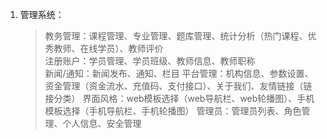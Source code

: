 1. 管理系统：
    >教务管理：课程管理、专业管理、题库管理、统计分析（热门课程、优秀教师、在线学员）、教师评价</br>
    注册账户：学员管理、学员班级、教师信息、教师职称</br>
    新闻/通知：新闻发布、通知、栏目
    平台管理：机构信息、参数设置、资金管理（资金流水、充值码、支付接口）、关于我们、友情链接（链接分类）
    界面风格：web模板选择（web导航栏、web轮播图）、手机模板选择（手机导航栏、手机轮播图）
    管理员：管理员列表、角色管理、个人信息、安全管理
    